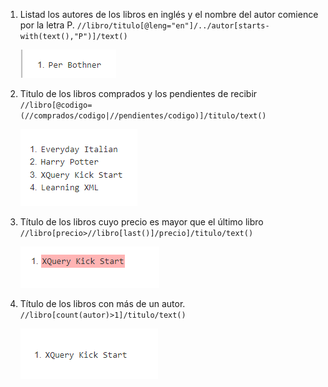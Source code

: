 1. Listad los autores de los libros en inglés y el nombre del autor comience por la
letra P.
    `//libro/titulo[@leng="en"]/../autor[starts-with(text(),"P")]/text()`

    ![](imagenes/1Captura.PNG)
2. Titulo de los libros comprados y los pendientes de recibir
    `//libro[@codigo=(//comprados/codigo|//pendientes/codigo)]/titulo/text()`

    ![](imagenes/2Captura.PNG)
3. Título de los libros cuyo precio es mayor que el último libro
   `//libro[precio>//libro[last()]/precio]/titulo/text()`

    ![](imagenes/3Captura.PNG)
4. Título de los libros con más de un autor.
   `//libro[count(autor)>1]/titulo/text()`

    ![](imagenes/4Captura.PNG)